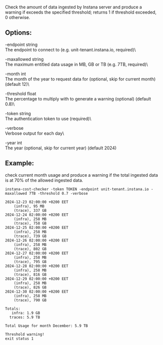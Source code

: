 Check the amount of data ingested by Instana server and produce a warning if exceeds the specified threshold; returns 1 if threshold exceeded, 0 otherwise.

 
## Options:

  -endpoint string\
    	The endpoint to connect to (e.g. unit-tenant.instana.io, required)\
     
  -maxallowed string\
    	The maximum entitled data usage in MB, GB or TB (e.g. 7TB, required)\
     
  -month int\
    	The month of the year to request data for (optional, skip for current month) (default 12)\
     
  -threshold float\
    	The percentage to multiply with to generate a warning (optional) (default 0.8)\

  -token string\
    	The authentication token to use (required)\
    	
  -verbose\
    	Verbose output for each day\
    	
  -year int\
    	The year (optional, skip for current year) (default 2024)


## Example: 
check current month usage and produce a warning if the total ingested data is at 70% of the allowed ingested data.

	instana-cost-checker -token TOKEN -endpoint unit-tenant.instana.io -maxallowed 7TB -threshold 0.7 -verbose
		
	2024-12-23 02:00:00 +0200 EET
		(infra), 95 MB
		(trace), 337 GB
	2024-12-24 02:00:00 +0200 EET
		(infra), 258 MB
		(trace), 758 GB
	2024-12-25 02:00:00 +0200 EET
		(infra), 258 MB
		(trace), 739 GB
	2024-12-26 02:00:00 +0200 EET
		(infra), 258 MB
		(trace), 802 GB
	2024-12-27 02:00:00 +0200 EET
		(infra), 258 MB
		(trace), 795 GB
	2024-12-28 02:00:00 +0200 EET
		(infra), 258 MB
		(trace), 816 GB
	2024-12-29 02:00:00 +0200 EET
		(infra), 258 MB
		(trace), 826 GB
	2024-12-30 02:00:00 +0200 EET
		(infra), 258 MB
		(trace), 790 GB
	
	Totals:
	   infra: 1.9 GB
	  traces: 5.9 TB
	
	Total Usage for month December: 5.9 TB
	
	Threshold warning!
	exit status 1
